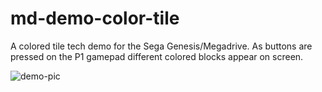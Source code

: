 # md-demo-color-tile
A colored tile tech demo for the Sega Genesis/Megadrive. As buttons are pressed on the P1 gamepad different colored blocks appear on screen.

![demo-pic](images/demo.gif?raw=true)
